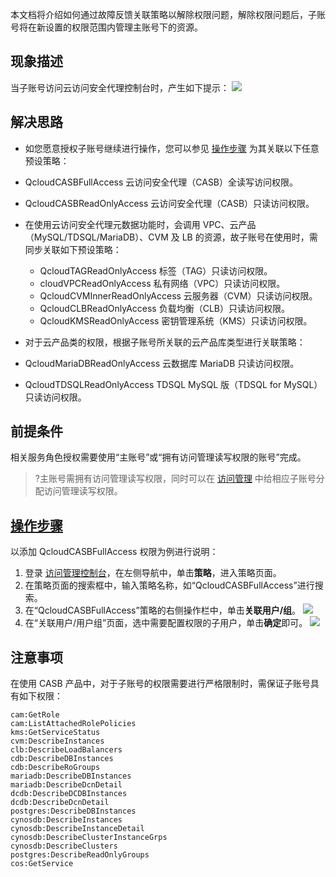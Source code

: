 本文档将介绍如何通过故障反馈关联策略以解除权限问题，解除权限问题后，子账号将在新设置的权限范围内管理主账号下的资源。
## 现象描述
当子账号访问云访问安全代理控制台时，产生如下提示：
![](https://main.qcloudimg.com/raw/2cd74bcc59a6686128c9b7723a36eec0.png)


## 解决思路
- 如您愿意授权子账号继续进行操作，您可以参见 [操作步骤](#step) 为其关联以下任意预设策略：
 - QcloudCASBFullAccess 云访问安全代理（CASB）全读写访问权限。
 - QcloudCASBReadOnlyAccess 云访问安全代理（CASB）只读访问权限。

- 在使用云访问安全代理元数据功能时，会调用 VPC、云产品（MySQL/TDSQL/MariaDB）、CVM 及 LB 的资源，故子账号在使用时，需同步关联如下预设策略：
   - QcloudTAGReadOnlyAccess 标签（TAG）只读访问权限。
   - cloudVPCReadOnlyAccess 私有网络（VPC）只读访问权限。
   - QcloudCVMInnerReadOnlyAccess 云服务器（CVM）只读访问权限。
   - QcloudCLBReadOnlyAccess  负载均衡（CLB）只读访问权限。
   - QcloudKMSReadOnlyAccess 密钥管理系统（KMS）只读访问权限。

- 对于云产品类的权限，根据子账号所关联的云产品库类型进行关联策略：
 - QcloudMariaDBReadOnlyAccess    云数据库 MariaDB 只读访问权限。
 - QcloudTDSQLReadOnlyAccess      TDSQL MySQL 版（TDSQL for MySQL）只读访问权限。

## 前提条件
相关服务角色授权需要使用“主账号”或“拥有访问管理读写权限的账号”完成。
>?主账号需拥有访问管理读写权限，同时可以在 [访问管理](https://console.cloud.tencent.com/cam/policy) 中给相应子账号分配访问管理读写权限。
## [操作步骤](id:step)
以添加 QcloudCASBFullAccess 权限为例进行说明：
1. 登录 [访问管理控制台](https://console.cloud.tencent.com/cam/policy)，在左侧导航中，单击**策略**，进入策略页面。
2. 在策略页面的搜索框中，输入策略名称，如“QcloudCASBFullAccess”进行搜索。
3. 在“QcloudCASBFullAccess”策略的右侧操作栏中，单击**关联用户/组**。
![](https://main.qcloudimg.com/raw/c7fabfeabadace7d62207d8673cb3003.jpg)
4. 在“关联用户/用户组”页面，选中需要配置权限的子用户，单击**确定**即可。
![](https://main.qcloudimg.com/raw/16a2caaf9d733671d5cba93287d9c72a.png)


## 注意事项
在使用 CASB 产品中，对于子账号的权限需要进行严格限制时，需保证子账号具有如下权限：

```js。
cam:GetRole
cam:ListAttachedRolePolicies
kms:GetServiceStatus
cvm:DescribeInstances
clb:DescribeLoadBalancers
cdb:DescribeDBInstances
cdb:DescribeRoGroups
mariadb:DescribeDBInstances
mariadb:DescribeDcnDetail
dcdb:DescribeDCDBInstances
dcdb:DescribeDcnDetail
postgres:DescribeDBInstances
cynosdb:DescribeInstances
cynosdb:DescribeInstanceDetail
cynosdb:DescribeClusterInstanceGrps
cynosdb:DescribeClusters
postgres:DescribeReadOnlyGroups
cos:GetService
```
